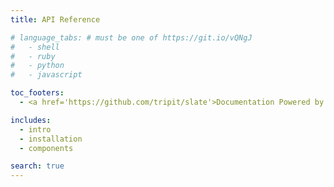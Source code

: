 ```yaml
---
title: API Reference

# language_tabs: # must be one of https://git.io/vQNgJ
#   - shell
#   - ruby
#   - python
#   - javascript

toc_footers:
  - <a href='https://github.com/tripit/slate'>Documentation Powered by Slate</a>

includes:
  - intro
  - installation
  - components

search: true
---
```



